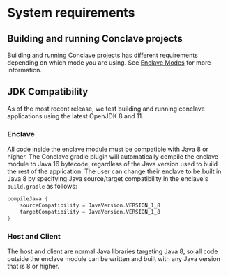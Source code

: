 # System requirements
## Building and running Conclave projects
Building and running Conclave projects has different requirements depending on which mode you are using.
See [Enclave Modes](enclave-modes.md#system-requirements) for more information.

## JDK Compatibility
As of the most recent release, we test building and running conclave applications using the latest OpenJDK 8 and 11.

### Enclave
All code inside the enclave module must be compatible with Java 8 or higher. The Conclave gradle plugin will automatically compile
the enclave module to Java 16 bytecode, regardless of the Java version used to build the rest of the application.
The user can change their enclave to be built in Java 8 by specifying Java source/target compatibility in the enclave's `build.gradle`
as follows:

```groovy
compileJava {
    sourceCompatibility = JavaVersion.VERSION_1_8
    targetCompatibility = JavaVersion.VERSION_1_8
}
```

### Host and Client
The host and client are normal Java libraries targeting Java 8, so all code outside the enclave module can be written
and built with any Java version that is 8 or higher.
